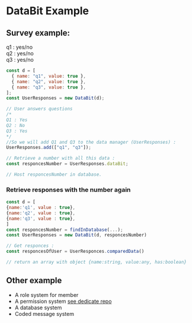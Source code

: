 # DataBit Example

## Survey example:

q1 : yes/no  
q2 : yes/no  
q3 : yes/no

```js
const d = [
  { name: "q1", value: true },
  { name: "q2", value: true },
  { name: "q3", value: true },
];
const UserResponses = new DataBit(d);

// User answers questions
/*
Q1 : Yes
Q2 : No
Q3 : Yes
*/
//So we will add Q1 and Q3 to the data manager (UserResponses) :
UserResponses.add(["q1", "q3"]);

// Retrieve a number with all this data :
const responcesNumber = UserResponses.dataBit;

// Host responcesNumber in database.
```

### Retrieve responses with the number again

```js
const d = [
{name:'q1', value : true},
{name:'q2', value : true},
{name:'q3', value : true},
]
const responcesNumber = findInDatabase(...);
const UserResponses = new DataBit(d, responcesNumber)

// Get responces :
const responcesOfUser = UserResponces.comparedData()

// return an array with object {name:string, value:any, has:boolean}

```

## Other example

- A role system for member
- A permission system [see dedicate repo](https://github.com/Smaug6739/permissions)
- A database system
- Coded message system
